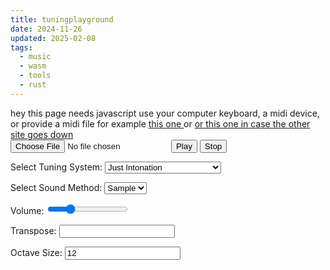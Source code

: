 ```yaml
---
title: tuningplayground
date: 2024-11-26
updated: 2025-02-08
tags:
  - music
  - wasm
  - tools
  - rust
---
```


<link href="./tuningplayground.css" rel="stylesheet" type="text/css">
<noscript> hey this page needs javascript</noscript> use your computer keyboard, a midi device, or provide a midi file for example <a href="https://www.midiworld.com/midis/other/mozart/jm_mozdi.mid" download="mozart_dies_irea.mid"> this one </a> or <a href="/misc/blobs/jm_mozdi.mid" download="mozart_dies_irea.mid"> or this one in case the other site goes down </a>
<div style="display: block">
  <input type="file" id="fileInput" accept=".midi,.mid" />
  <button id="playButton">Play</button>
  <button id="stopButton">Stop</button>
</div>
<div style="display: block">
<p>
  <label for="tuningSelect">Select Tuning System:</label>
  <select id="tuningSelect" name="tuningSelect">
    <option value="JustIntonation">Just Intonation</option>
    <option value="JustIntonation24">Just Intonation 24</option>
    <option value="StepMethod">Just Intonated Step Method</option>
    <option value="EqualTemperament">Equal Temperament</option>
    <option value="WholeTone">WholeTone</option>
    <option value="QuarterTone">QuarterTone</option>
    <option value="PythagoreanTuning">Pythagorean Tuning</option>
    <option value="FiveLimit">Five Limit</option>
    <option value="ElevenLimit">Eleven Limit</option>
    <option value="FortythreeTone">Fortythree tone tuning</option>
    <option value="Indian">Indian</option>
    <option value="IndianAlt">Indian Alt</option>
    <option value="IndianFull">Indian Full</option>
    <option value="equal_temperament">Equal Temperament</option>
  </select>
</p>
<p>
  <label for="soundMethod">Select Sound Method:</label>
  <select id="soundMethod" name="soundMethod">
    <option value="sample">Sample</option>
    <option value="native">Native</option>
  </select>
</p>
<p> Volume: <input type="range" id="volumeSlider" min="0" max="1" step="0.01" value="0.25" />
</p>
<p>Transpose: <input id="transpose" />
</p>
<div id="stepSizeContainer" style="display: none">
  <label for="stepSize">Step Size (co-primes with 12):</label>
  <select id="stepSize">
    <option value="1">1</option>
    <option value="5">5</option>
    <option value="7" selected>7</option>
    <option value="11">11</option>
  </select>
</div>
<div id="octaveSize_container" style="display: block">
  <label for="octaveSize">Octave Size:</label>
  <input id="octaveSize" value="12" />
</div>
<div id="markedButtons" style="display: none">
  <button id="playMarked">Play Marked Notes</button>
  <button id="shareMarked">Share Marked Notes</button>
</div>
<div id="output" style="background-color: #00000000; color: white"></div>
<div class="keyboard dark-mode-invert">
  <div class="octave">
    <div class="white-key" data-note="21"></div>
    <div class="black-key" data-note="22"></div>
    <div class="white-key" data-note="23"></div>
  </div>
  <div class="octave">
    <div class="white-key" data-note="24"></div>
    <div class="black-key" data-note="25"></div>
    <div class="white-key" data-note="26"></div>
    <div class="black-key" data-note="27"></div>
    <div class="white-key" data-note="28"></div>
    <div class="white-key" data-note="29"></div>
    <div class="black-key" data-note="30"></div>
    <div class="white-key" data-note="31"></div>
    <div class="black-key" data-note="32"></div>
    <div class="white-key" data-note="33"></div>
    <div class="black-key" data-note="34"></div>
    <div class="white-key" data-note="35"></div>
  </div>
  <div class="octave">
    <div class="white-key" data-note="36"></div>
    <div class="black-key" data-note="37"></div>
    <div class="white-key" data-note="38"></div>
    <div class="black-key" data-note="39"></div>
    <div class="white-key" data-note="40"></div>
    <div class="white-key" data-note="41"></div>
    <div class="black-key" data-note="42"></div>
    <div class="white-key" data-note="43"></div>
    <div class="black-key" data-note="44"></div>
    <div class="white-key" data-note="45"></div>
    <div class="black-key" data-note="46"></div>
    <div class="white-key" data-note="47"></div>
  </div>
  <div class="octave">
    <div class="white-key" data-note="48"></div>
    <div class="black-key" data-note="49"></div>
    <div class="white-key" data-note="50"></div>
    <div class="black-key" data-note="51"></div>
    <div class="white-key" data-note="52"></div>
    <div class="white-key" data-note="53"></div>
    <div class="black-key" data-note="54"></div>
    <div class="white-key" data-note="55"></div>
    <div class="black-key" data-note="56"></div>
    <div class="white-key" data-note="57"></div>
    <div class="black-key" data-note="58"></div>
    <div class="white-key" data-note="59"></div>
  </div>
  <div class="octave">
    <div class="white-key" data-note="60"></div>
    <div class="black-key" data-note="61"></div>
    <div class="white-key" data-note="62"></div>
    <div class="black-key" data-note="63"></div>
    <div class="white-key" data-note="64"></div>
    <div class="white-key" data-note="65"></div>
    <div class="black-key" data-note="66"></div>
    <div class="white-key" data-note="67"></div>
    <div class="black-key" data-note="68"></div>
    <div class="white-key" data-note="69"></div>
    <div class="black-key" data-note="70"></div>
    <div class="white-key" data-note="71"></div>
  </div>
  <div class="octave">
    <div class="white-key" data-note="72"></div>
    <div class="black-key" data-note="73"></div>
    <div class="white-key" data-note="74"></div>
    <div class="black-key" data-note="75"></div>
    <div class="white-key" data-note="76"></div>
    <div class="white-key" data-note="77"></div>
    <div class="black-key" data-note="78"></div>
    <div class="white-key" data-note="79"></div>
    <div class="black-key" data-note="80"></div>
    <div class="white-key" data-note="81"></div>
    <div class="black-key" data-note="82"></div>
    <div class="white-key" data-note="83"></div>
  </div>
  <div class="octave">
    <div class="white-key" data-note="84"></div>
    <div class="black-key" data-note="85"></div>
    <div class="white-key" data-note="86"></div>
    <div class="black-key" data-note="87"></div>
    <div class="white-key" data-note="88"></div>
    <div class="white-key" data-note="89"></div>
    <div class="black-key" data-note="90"></div>
    <div class="white-key" data-note="91"></div>
    <div class="black-key" data-note="92"></div>
    <div class="white-key" data-note="93"></div>
    <div class="black-key" data-note="94"></div>
    <div class="white-key" data-note="95"></div>
  </div>
  <div class="octave">
    <div class="white-key" data-note="96"></div>
    <div class="black-key" data-note="97"></div>
    <div class="white-key" data-note="98"></div>
    <div class="black-key" data-note="99"></div>
    <div class="white-key" data-note="100"></div>
    <div class="white-key" data-note="101"></div>
    <div class="black-key" data-note="102"></div>
    <div class="white-key" data-note="103"></div>
    <div class="black-key" data-note="104"></div>
    <div class="white-key" data-note="105"></div>
    <div class="black-key" data-note="106"></div>
    <div class="white-key" data-note="107"></div>
  </div>
  <div class="octave">
    <div class="white-key" data-note="108"></div>
  </div>
</div>
<div id="logContainer"></div>
</div>
<script src="./wasm/tuningplayground.js"></script>
</div>
